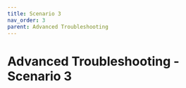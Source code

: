 ```yaml
---
title: Scenario 3
nav_order: 3
parent: Advanced Troubleshooting
---
```


# Advanced Troubleshooting - Scenario 3

